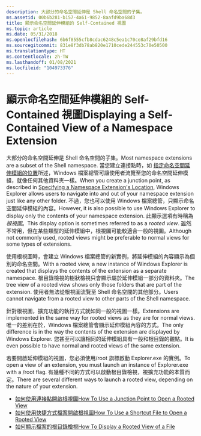 ```yaml
---
description: 大部分的命名空間延伸是 Shell 命名空間的子集。
ms.assetid: 00b6b281-b157-4a61-9852-8aafd9ba68d3
title: 顯示命名空間延伸模組的 Self-Contained 視圖
ms.topic: article
ms.date: 05/31/2018
ms.openlocfilehash: 6b6f8555cfb8cdac6248c5ea1c70ce8af29bfd16
ms.sourcegitcommit: 831e8f3db78ab820e1710cede244553c70e50500
ms.translationtype: HT
ms.contentlocale: zh-TW
ms.lasthandoff: 01/08/2021
ms.locfileid: "104973376"
---
```

# <a name="displaying-a-self-contained-view-of-a-namespace-extension"></a><span data-ttu-id="caecb-103">顯示命名空間延伸模組的 Self-Contained 視圖</span><span class="sxs-lookup"><span data-stu-id="caecb-103">Displaying a Self-Contained View of a Namespace Extension</span></span>

<span data-ttu-id="caecb-104">大部分的命名空間延伸是 Shell 命名空間的子集。</span><span class="sxs-lookup"><span data-stu-id="caecb-104">Most namespace extensions are a subset of the Shell namespace.</span></span> <span data-ttu-id="caecb-105">當您建立連接點時，如 [指定命名空間延伸模組的位置](nse-junction.md)所述，Windows 檔案總管可讓使用者流覽至您的命名空間延伸模組，就像任何其他資料夾一樣。</span><span class="sxs-lookup"><span data-stu-id="caecb-105">When you create a junction point, as described in [Specifying a Namespace Extension's Location](nse-junction.md), Windows Explorer allows users to navigate into and out of your namespace extension just like any other folder.</span></span> <span data-ttu-id="caecb-106">不過，您也可以使用 Windows 檔案總管，只顯示命名空間延伸模組的內容。</span><span class="sxs-lookup"><span data-stu-id="caecb-106">However, it is also possible to use Windows Explorer to display only the contents of your namespace extension.</span></span> <span data-ttu-id="caecb-107">此顯示選項有時稱為 *根視圖*。</span><span class="sxs-lookup"><span data-stu-id="caecb-107">This display option is sometimes referred to as a *rooted view*.</span></span> <span data-ttu-id="caecb-108">雖然不常用，但在某些類型的延伸模組中，根視圖可能較適合一般的視圖。</span><span class="sxs-lookup"><span data-stu-id="caecb-108">Although not commonly used, rooted views might be preferable to normal views for some types of extensions.</span></span>

<span data-ttu-id="caecb-109">使用根視圖時，會建立 Windows 檔案總管的新實例，將延伸模組的內容顯示為個別的命名空間。</span><span class="sxs-lookup"><span data-stu-id="caecb-109">With a rooted view, a new instance of Windows Explorer is created that displays the contents of the extension as a separate namespace.</span></span> <span data-ttu-id="caecb-110">根目錄檢視的樹狀檢視只會顯示屬於延伸模組一部分的資料夾。</span><span class="sxs-lookup"><span data-stu-id="caecb-110">The tree view of a rooted view shows only those folders that are part of the extension.</span></span> <span data-ttu-id="caecb-111">使用者無法從根視圖流覽至 Shell 命名空間的其他部分。</span><span class="sxs-lookup"><span data-stu-id="caecb-111">Users cannot navigate from a rooted view to other parts of the Shell namespace.</span></span>

<span data-ttu-id="caecb-112">針對根視圖，擴充功能的執行方式就如同一般的視圖一樣。</span><span class="sxs-lookup"><span data-stu-id="caecb-112">Extensions are implemented in the same way for rooted views as they are for normal views.</span></span> <span data-ttu-id="caecb-113">唯一的差別在於，Windows 檔案總管會顯示延伸模組內容的方式。</span><span class="sxs-lookup"><span data-stu-id="caecb-113">The only difference is in the way the contents of the extension are displayed by Windows Explorer.</span></span> <span data-ttu-id="caecb-114">您甚至可以讓相同的延伸模組具有一般和根目錄的觀點。</span><span class="sxs-lookup"><span data-stu-id="caecb-114">It is even possible to have normal and rooted views of the same extension.</span></span>

<span data-ttu-id="caecb-115">若要開啟延伸模組的視圖，您必須使用/root 旗標啟動 Explorer.exe 的實例。</span><span class="sxs-lookup"><span data-stu-id="caecb-115">To open a view of an extension, you must launch an instance of Explorer.exe with a /root flag.</span></span> <span data-ttu-id="caecb-116">有幾種不同的方式可以啟動根目錄檢視，視擴充功能的本質而定。</span><span class="sxs-lookup"><span data-stu-id="caecb-116">There are several different ways to launch a rooted view, depending on the nature of your extension.</span></span>

-   [<span data-ttu-id="caecb-117">如何使用連接點開啟根視圖</span><span class="sxs-lookup"><span data-stu-id="caecb-117">How To Use a Junction Point to Open a Rooted View</span></span>](how-to-use-a-junction-point-to-open-a-rooted-view.md)
-   [<span data-ttu-id="caecb-118">如何使用快捷方式檔案開啟根視圖</span><span class="sxs-lookup"><span data-stu-id="caecb-118">How To Use a Shortcut File to Open a Rooted View</span></span>](how-to-use-a-shortcut-file-to-open-a-rooted-view.md)
-   [<span data-ttu-id="caecb-119">如何顯示檔案的根目錄檢視</span><span class="sxs-lookup"><span data-stu-id="caecb-119">How To Display a Rooted View of a File</span></span>](how-to-display-a-rooted-view-of-a-file.md)

 

 



